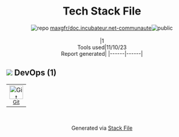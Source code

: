 <!--
--- Readme.md Snippet without images Start ---
## Tech Stack
maxgfr/doc.incubateur.net-communaute is built on the following main stack:

Full tech stack [here](/techstack.md)
--- Readme.md Snippet without images End ---

--- Readme.md Snippet with images Start ---
## Tech Stack
maxgfr/doc.incubateur.net-communaute is built on the following main stack:

Full tech stack [here](/techstack.md)
--- Readme.md Snippet with images End ---
-->
<div align="center">

# Tech Stack File
![](https://img.stackshare.io/repo.svg "repo") [maxgfr/doc.incubateur.net-communaute](https://github.com/maxgfr/doc.incubateur.net-communaute)![](https://img.stackshare.io/public_badge.svg "public")
<br/><br/>
|1<br/>Tools used|11/10/23 <br/>Report generated|
|------|------|
</div>

## <img src='https://img.stackshare.io/devops.svg'/> DevOps (1)
<table><tr>
  <td align='center'>
  <img width='36' height='36' src='https://img.stackshare.io/service/1046/git.png' alt='Git'>
  <br>
  <sub><a href="http://git-scm.com/">Git</a></sub>
  <br>
  <sub></sub>
</td>

</tr>
</table>

<br/>
<div align='center'>

Generated via [Stack File](https://github.com/apps/stack-file)
